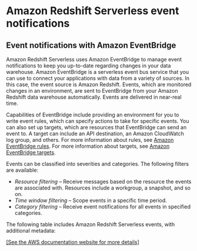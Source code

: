 # Amazon Redshift Serverless event notifications<a name="serverless-event-notifications"></a>

## Event notifications with Amazon EventBridge<a name="serverless-event-notifications-eventbridge"></a>

Amazon Redshift Serverless uses Amazon EventBridge to manage event notifications to keep you up\-to\-date regarding changes in your data warehouse\. Amazon EventBridge is a serverless event bus service that you can use to connect your applications with data from a variety of sources\. In this case, the event source is Amazon Redshift\. Events, which are monitored changes in an environment, are sent to EventBridge from your Amazon Redshift data warehouse automatically\. Events are delivered in near\-real time\.

Capabilities of EventBridge include providing an environment for you to write event rules, which can specify actions to take for specific events\. You can also set up targets, which are resources that EventBridge can send an event to\. A target can include an API destination, an Amazon CloudWatch log group, and others\. For more information about rules, see [Amazon EventBridge rules](https://docs.aws.amazon.com/eventbridge/latest/userguide/eb-rules.html)\. For more information about targets, see [Amazon EventBridge targets](https://docs.aws.amazon.com/eventbridge/latest/userguide/eb-targets.html)\.

Events can be classified into severities and categories\. The following filters are available:
+ *Resource filtering* – Receive messages based on the resource the events are associated with\. Resources include a workgroup, a snapshot, and so on\.
+ *Time window filtering* – Scope events in a specific time period\.
+ *Category filtering* – Receive event notifications for all events in specified categories\.

The following table includes Amazon Redshift Serverless events, with additional metadata:

[\[See the AWS documentation website for more details\]](http://docs.aws.amazon.com/redshift/latest/mgmt/serverless-event-notifications.html)
